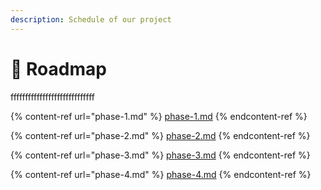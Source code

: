 ```yaml
---
description: Schedule of our project
---
```


# 🚀 Roadmap

fffffffffffffffffffffffffffff

{% content-ref url="phase-1.md" %}
[phase-1.md](phase-1.md)
{% endcontent-ref %}

{% content-ref url="phase-2.md" %}
[phase-2.md](phase-2.md)
{% endcontent-ref %}

{% content-ref url="phase-3.md" %}
[phase-3.md](phase-3.md)
{% endcontent-ref %}

{% content-ref url="phase-4.md" %}
[phase-4.md](phase-4.md)
{% endcontent-ref %}
